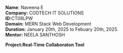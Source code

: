 <b>Name</b>: Naveena E</br>
<b>Company:</b> CODTECH IT SOLUTIONS</br>
<b>ID:</b>CT08LPW</br>
<b>Domain:</b> MERN Stack Web Development</br>
<b>Duration:</b> January 20th, 2025 to Febuary 20th, 2025.</br>
<b>Mentor:</b> NEELA SANTHOSH</br>

<b>Project:Real-Time Collaboraton Tool</b><br/><br/>
<h3></h3>
<p> </p>
</br>

